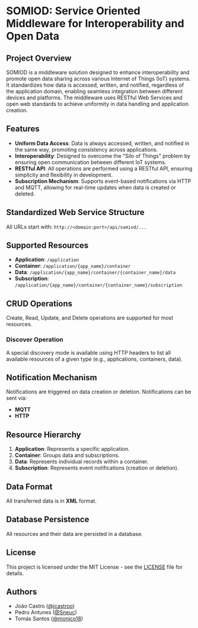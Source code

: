 # SOMIOD: Service Oriented Middleware for Interoperability and Open Data

## Project Overview
SOMIOD is a middleware solution designed to enhance interoperability and promote open data sharing across various Internet of Things (IoT) systems. It standardizes how data is accessed, written, and notified, regardless of the application domain, enabling seamless integration between different devices and platforms. The middleware uses RESTful Web Services and open web standards to achieve uniformity in data handling and application creation.

## Features
- **Uniform Data Access**: Data is always accessed, written, and notified in the same way, promoting consistency across applications.
- **Interoperability**: Designed to overcome the "Silo of Things" problem by ensuring open communication between different IoT systems.
- **RESTful API**: All operations are performed using a RESTful API, ensuring simplicity and flexibility in development.
- **Subscription Mechanism**: Supports event-based notifications via HTTP and MQTT, allowing for real-time updates when data is created or deleted.

## Standardized Web Service Structure
All URLs start with: `http://<domain:port>/api/somiod/...`

## Supported Resources
- **Application**: `/application`
- **Container**: `/application/{app_name}/container`
- **Data**: `/application/{app_name}/container/{container_name}/data`
- **Subscription**: `/application/{app_name}/container/{container_name}/subscription`

## CRUD Operations
Create, Read, Update, and Delete operations are supported for most resources.

### Discover Operation
A special discovery mode is available using HTTP headers to list all available resources of a given type (e.g., applications, containers, data).

## Notification Mechanism
Notifications are triggered on data creation or deletion. Notifications can be sent via:
- **MQTT**
- **HTTP**

## Resource Hierarchy
1. **Application**: Represents a specific application.
2. **Container**: Groups data and subscriptions.
3. **Data**: Represents individual records within a container.
4. **Subscription**: Represents event notifications (creation or deletion).

## Data Format
All transferred data is in **XML** format.

## Database Persistence
All resources and their data are persisted in a database.

## License
This project is licensed under the MIT License - see the [LICENSE](LICENSE) file for details.

## Authors
- João Castro ([@jcastroo](https://github.com/jcastroo))
- Pedro Antunes ([@Sneuc](https://github.com/Sneuc))
- Tomás Santos  ([@monico18](https://github.com/monico18))

